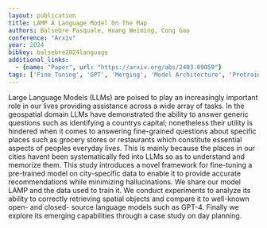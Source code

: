 ```yaml
---
layout: publication
title: LAMP A Language Model On The Map
authors: Balsebre Pasquale, Huang Weiming, Cong Gao
conference: "Arxiv"
year: 2024
bibkey: balsebre2024language
additional_links:
  - {name: "Paper", url: "https://arxiv.org/abs/2403.09059"}
tags: ['Fine Tuning', 'GPT', 'Merging', 'Model Architecture', 'Pretraining Methods', 'Tools', 'Training Techniques']
---
```

Large Language Models (LLMs) are poised to play an increasingly important role in our lives providing assistance across a wide array of tasks. In the geospatial domain LLMs have demonstrated the ability to answer generic questions such as identifying a countrys capital; nonetheless their utility is hindered when it comes to answering fine-grained questions about specific places such as grocery stores or restaurants which constitute essential aspects of peoples everyday lives. This is mainly because the places in our cities havent been systematically fed into LLMs so as to understand and memorize them. This study introduces a novel framework for fine-tuning a pre-trained model on city-specific data to enable it to provide accurate recommendations while minimizing hallucinations. We share our model LAMP and the data used to train it. We conduct experiments to analyze its ability to correctly retrieving spatial objects and compare it to well-known open- and closed- source language models such as GPT-4. Finally we explore its emerging capabilities through a case study on day planning.
